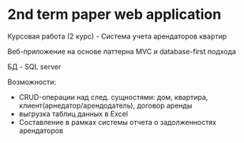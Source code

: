 # 2nd term paper web application
Курсовая работа (2 курс) - Система учета арендаторов квартир

Веб-приложение на основе паттерна MVC и database-first подхода

БД - SQL server

Возможности:
- CRUD-операции над след. сущностями: дом, квартира, клиент(арнедатор/арендодатель), договор аренды
- выгрузка таблиц данных в Excel
- Составление в рамках системы отчета о задолженностях арендаторов
